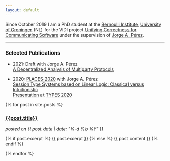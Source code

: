 ```yaml
---
layout: default
---
```


Since October 2019 I am a PhD student at the [Bernoulli
Institute](https://www.rug.nl/research/bernoulli/), [University of
Groningen](https://www.rug.nl/) (NL) for the VIDI project [Unifying Correctness
for Communicating Software](https://www.jperez.nl/vidi) under the supervision of
[Jorge A. Pérez](https://www.jperez.nl/).

<hr />

<h3>Selected Publications</h3>

* 2021: Draft with Jorge A. Pérez
  <br />
  [A Decentralized Analysis of Multiparty Protocols](https://arxiv.org/abs/2101.09038)

* 2020: [PLACES 2020](http://places20.by.di.fc.ul.pt/) with Jorge A. Pérez
  <br />
  [Session Type Systems based on Linear Logic: Classical versus Intuitionistic](https://cgi.cse.unsw.edu.au/~eptcs/paper.cgi?PLACES2020.1.pdf)
  <br />
  [Presentation]({{site.url}}{{site.baseurl}}/assets/static/types2020.mp4) at [TYPES 2020](https://types2020.di.unito.it/)

{% for post in site.posts %}
  <div id="post-short">
    <a href="{{site.url}}{{site.baseurl}}{{post.url}}">
      <h3>{{post.title}}</h3>
    </a>
    <i>posted on {{ post.date | date: "%-d %b %Y" }}</i>
    <p>
      {% if post.excerpt %}
        {{ post.excerpt }}
      {% else %}
        {{ post.content }}
      {% endif %}
    </p>
  </div>
{% endfor %}
